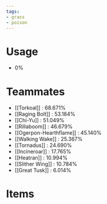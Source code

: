```yaml
---
tags:
- grass
- poison
---
```

# Usage
- 0%
# Teammates
- [[Torkoal]] : 68.671%
- [[Raging Bolt]] : 53.184%
- [[Chi-Yu]] : 51.049%
- [[Rillaboom]] : 46.679%
- [[Ogerpon-Hearthflame]] : 45.140%
- [[Walking Wake]] : 25.367%
- [[Tornadus]] : 24.690%
- [[Incineroar]] : 17.765%
- [[Heatran]] : 10.994%
- [[Slither Wing]] : 10.784%
- [[Great Tusk]] : 6.014%
# Items
